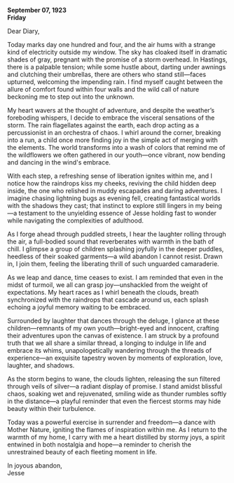 
**September 07, 1923**  
**Friday**  

Dear Diary,  

Today marks day one hundred and four, and the air hums with a strange kind of electricity outside my window. The sky has cloaked itself in dramatic shades of gray, pregnant with the promise of a storm overhead. In Hastings, there is a palpable tension; while some hustle about, darting under awnings and clutching their umbrellas, there are others who stand still—faces upturned, welcoming the impending rain. I find myself caught between the allure of comfort found within four walls and the wild call of nature beckoning me to step out into the unknown.

My heart wavers at the thought of adventure, and despite the weather’s foreboding whispers, I decide to embrace the visceral sensations of the storm. The rain flagellates against the earth, each drop acting as a percussionist in an orchestra of chaos. I whirl around the corner, breaking into a run, a child once more finding joy in the simple act of merging with the elements. The world transforms into a wash of colors that remind me of the wildflowers we often gathered in our youth—once vibrant, now bending and dancing in the wind's embrace.

With each step, a refreshing sense of liberation ignites within me, and I notice how the raindrops kiss my cheeks, reviving the child hidden deep inside, the one who relished in muddy escapades and daring adventures. I imagine chasing lightning bugs as evening fell, creating fantastical worlds with the shadows they cast; that instinct to explore still lingers in my being—a testament to the unyielding essence of Jesse holding fast to wonder while navigating the complexities of adulthood.

As I forge ahead through puddled streets, I hear the laughter rolling through the air, a full-bodied sound that reverberates with warmth in the bath of chill. I glimpse a group of children splashing joyfully in the deeper puddles, heedless of their soaked garments—a wild abandon I cannot resist. Drawn in, I join them, feeling the liberating thrill of such unguarded camaraderie.

As we leap and dance, time ceases to exist. I am reminded that even in the midst of turmoil, we all can grasp joy—unshackled from the weight of expectations. My heart races as I whirl beneath the clouds, breath synchronized with the raindrops that cascade around us, each splash echoing a joyful memory waiting to be embraced. 

Surrounded by laughter that dances through the deluge, I glance at these children—remnants of my own youth—bright-eyed and innocent, crafting their adventures upon the canvas of existence. I am struck by a profound truth that we all share a similar thread, a longing to indulge in life and embrace its whims, unapologetically wandering through the threads of experience—an exquisite tapestry woven by moments of exploration, love, laughter, and shadows. 

As the storm begins to wane, the clouds lighten, releasing the sun filtered through veils of silver—a radiant display of promise. I stand amidst blissful chaos, soaking wet and rejuvenated, smiling wide as thunder rumbles softly in the distance—a playful reminder that even the fiercest storms may hide beauty within their turbulence.

Today was a powerful exercise in surrender and freedom—a dance with Mother Nature, igniting the flames of inspiration within me. As I return to the warmth of my home, I carry with me a heart distilled by stormy joys, a spirit entwined in both nostalgia and hope—a reminder to cherish the unrestrained beauty of each fleeting moment in life.

In joyous abandon,  
Jesse
